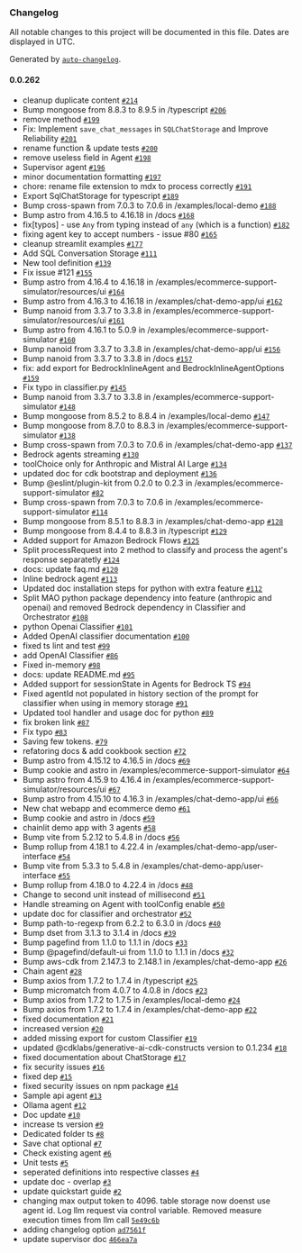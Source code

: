 ### Changelog

All notable changes to this project will be documented in this file. Dates are displayed in UTC.

Generated by [`auto-changelog`](https://github.com/CookPete/auto-changelog).

#### 0.0.262

- cleanup duplicate content [`#214`](https://github.com/SirchTech/swa-multi-agent-orchestrator/pull/214)
- Bump mongoose from 8.8.3 to 8.9.5 in /typescript [`#206`](https://github.com/SirchTech/swa-multi-agent-orchestrator/pull/206)
- remove method [`#199`](https://github.com/SirchTech/swa-multi-agent-orchestrator/pull/199)
- Fix: Implement `save_chat_messages` in `SQLChatStorage` and Improve Reliability [`#201`](https://github.com/SirchTech/swa-multi-agent-orchestrator/pull/201)
- rename function & update tests [`#200`](https://github.com/SirchTech/swa-multi-agent-orchestrator/pull/200)
- remove useless field in Agent [`#198`](https://github.com/SirchTech/swa-multi-agent-orchestrator/pull/198)
- Supervisor agent [`#196`](https://github.com/SirchTech/swa-multi-agent-orchestrator/pull/196)
- minor documentation formatting [`#197`](https://github.com/SirchTech/swa-multi-agent-orchestrator/pull/197)
- chore: rename file extension to mdx to process correctly [`#191`](https://github.com/SirchTech/swa-multi-agent-orchestrator/pull/191)
- Export SqlChatStorage for typescript [`#189`](https://github.com/SirchTech/swa-multi-agent-orchestrator/pull/189)
- Bump cross-spawn from 7.0.3 to 7.0.6 in /examples/local-demo [`#188`](https://github.com/SirchTech/swa-multi-agent-orchestrator/pull/188)
- Bump astro from 4.16.5 to 4.16.18 in /docs [`#168`](https://github.com/SirchTech/swa-multi-agent-orchestrator/pull/168)
- fix[typos] - use `Any` from typing instead of `any` (which is a function) [`#182`](https://github.com/SirchTech/swa-multi-agent-orchestrator/pull/182)
- fixing agent key to accept numbers - issue #80 [`#165`](https://github.com/SirchTech/swa-multi-agent-orchestrator/pull/165)
- cleanup streamlit examples [`#177`](https://github.com/SirchTech/swa-multi-agent-orchestrator/pull/177)
- Add SQL Conversation Storage [`#111`](https://github.com/SirchTech/swa-multi-agent-orchestrator/pull/111)
- New tool definition [`#139`](https://github.com/SirchTech/swa-multi-agent-orchestrator/pull/139)
- Fix issue #121 [`#155`](https://github.com/SirchTech/swa-multi-agent-orchestrator/pull/155)
- Bump astro from 4.16.4 to 4.16.18 in /examples/ecommerce-support-simulator/resources/ui [`#164`](https://github.com/SirchTech/swa-multi-agent-orchestrator/pull/164)
- Bump astro from 4.16.3 to 4.16.18 in /examples/chat-demo-app/ui [`#162`](https://github.com/SirchTech/swa-multi-agent-orchestrator/pull/162)
- Bump nanoid from 3.3.7 to 3.3.8 in /examples/ecommerce-support-simulator/resources/ui [`#161`](https://github.com/SirchTech/swa-multi-agent-orchestrator/pull/161)
- Bump astro from 4.16.1 to 5.0.9 in /examples/ecommerce-support-simulator [`#160`](https://github.com/SirchTech/swa-multi-agent-orchestrator/pull/160)
- Bump nanoid from 3.3.7 to 3.3.8 in /examples/chat-demo-app/ui [`#156`](https://github.com/SirchTech/swa-multi-agent-orchestrator/pull/156)
- Bump nanoid from 3.3.7 to 3.3.8 in /docs [`#157`](https://github.com/SirchTech/swa-multi-agent-orchestrator/pull/157)
- fix: add export for BedrockInlineAgent and BedrockInlineAgentOptions [`#159`](https://github.com/SirchTech/swa-multi-agent-orchestrator/pull/159)
- Fix typo in classifier.py [`#145`](https://github.com/SirchTech/swa-multi-agent-orchestrator/pull/145)
- Bump nanoid from 3.3.7 to 3.3.8 in /examples/ecommerce-support-simulator [`#148`](https://github.com/SirchTech/swa-multi-agent-orchestrator/pull/148)
- Bump mongoose from 8.5.2 to 8.8.4 in /examples/local-demo [`#147`](https://github.com/SirchTech/swa-multi-agent-orchestrator/pull/147)
- Bump mongoose from 8.7.0 to 8.8.3 in /examples/ecommerce-support-simulator [`#138`](https://github.com/SirchTech/swa-multi-agent-orchestrator/pull/138)
- Bump cross-spawn from 7.0.3 to 7.0.6 in /examples/chat-demo-app [`#137`](https://github.com/SirchTech/swa-multi-agent-orchestrator/pull/137)
- Bedrock agents streaming [`#130`](https://github.com/SirchTech/swa-multi-agent-orchestrator/pull/130)
- toolChoice only for Anthropic and Mistral AI Large [`#134`](https://github.com/SirchTech/swa-multi-agent-orchestrator/pull/134)
- updated doc for cdk bootstrap and deployment [`#136`](https://github.com/SirchTech/swa-multi-agent-orchestrator/pull/136)
- Bump @eslint/plugin-kit from 0.2.0 to 0.2.3 in /examples/ecommerce-support-simulator [`#82`](https://github.com/SirchTech/swa-multi-agent-orchestrator/pull/82)
- Bump cross-spawn from 7.0.3 to 7.0.6 in /examples/ecommerce-support-simulator [`#114`](https://github.com/SirchTech/swa-multi-agent-orchestrator/pull/114)
- Bump mongoose from 8.5.1 to 8.8.3 in /examples/chat-demo-app [`#128`](https://github.com/SirchTech/swa-multi-agent-orchestrator/pull/128)
- Bump mongoose from 8.4.4 to 8.8.3 in /typescript [`#129`](https://github.com/SirchTech/swa-multi-agent-orchestrator/pull/129)
- Added support for Amazon Bedrock Flows [`#125`](https://github.com/SirchTech/swa-multi-agent-orchestrator/pull/125)
- Split processRequest into 2 method to classify and process the agent's response separatetly [`#124`](https://github.com/SirchTech/swa-multi-agent-orchestrator/pull/124)
- docs: update faq.md [`#120`](https://github.com/SirchTech/swa-multi-agent-orchestrator/pull/120)
- Inline bedrock agent [`#113`](https://github.com/SirchTech/swa-multi-agent-orchestrator/pull/113)
- Updated doc installation steps for python with extra feature [`#112`](https://github.com/SirchTech/swa-multi-agent-orchestrator/pull/112)
- Split MAO python package dependency into feature (anthropic and openai) and removed Bedrock dependency in Classifier and Orchestrator [`#108`](https://github.com/SirchTech/swa-multi-agent-orchestrator/pull/108)
- python Openai Classifier [`#101`](https://github.com/SirchTech/swa-multi-agent-orchestrator/pull/101)
- Added OpenAI classifier documentation [`#100`](https://github.com/SirchTech/swa-multi-agent-orchestrator/pull/100)
- fixed ts lint and test [`#99`](https://github.com/SirchTech/swa-multi-agent-orchestrator/pull/99)
- add OpenAI Classifier [`#86`](https://github.com/SirchTech/swa-multi-agent-orchestrator/pull/86)
- Fixed in-memory [`#98`](https://github.com/SirchTech/swa-multi-agent-orchestrator/pull/98)
- docs: update README.md [`#95`](https://github.com/SirchTech/swa-multi-agent-orchestrator/pull/95)
- Added support for sessionState in Agents for Bedrock TS [`#94`](https://github.com/SirchTech/swa-multi-agent-orchestrator/pull/94)
- Fixed agentId not populated in history section of the prompt for classifier when using in memory storage [`#91`](https://github.com/SirchTech/swa-multi-agent-orchestrator/pull/91)
- Updated tool handler and usage doc for python [`#89`](https://github.com/SirchTech/swa-multi-agent-orchestrator/pull/89)
- fix broken link [`#87`](https://github.com/SirchTech/swa-multi-agent-orchestrator/pull/87)
- Fix typo [`#83`](https://github.com/SirchTech/swa-multi-agent-orchestrator/pull/83)
- Saving few tokens. [`#79`](https://github.com/SirchTech/swa-multi-agent-orchestrator/pull/79)
- refatoring docs & add cookbook section [`#72`](https://github.com/SirchTech/swa-multi-agent-orchestrator/pull/72)
- Bump astro from 4.15.12 to 4.16.5 in /docs [`#69`](https://github.com/SirchTech/swa-multi-agent-orchestrator/pull/69)
- Bump cookie and astro in /examples/ecommerce-support-simulator [`#64`](https://github.com/SirchTech/swa-multi-agent-orchestrator/pull/64)
- Bump astro from 4.15.9 to 4.16.4 in /examples/ecommerce-support-simulator/resources/ui [`#67`](https://github.com/SirchTech/swa-multi-agent-orchestrator/pull/67)
- Bump astro from 4.15.10 to 4.16.3 in /examples/chat-demo-app/ui [`#66`](https://github.com/SirchTech/swa-multi-agent-orchestrator/pull/66)
- New chat webapp and ecommerce demo [`#61`](https://github.com/SirchTech/swa-multi-agent-orchestrator/pull/61)
- Bump cookie and astro in /docs [`#59`](https://github.com/SirchTech/swa-multi-agent-orchestrator/pull/59)
- chainlit demo app with 3 agents [`#58`](https://github.com/SirchTech/swa-multi-agent-orchestrator/pull/58)
- Bump vite from 5.2.12 to 5.4.8 in /docs [`#56`](https://github.com/SirchTech/swa-multi-agent-orchestrator/pull/56)
- Bump rollup from 4.18.1 to 4.22.4 in /examples/chat-demo-app/user-interface [`#54`](https://github.com/SirchTech/swa-multi-agent-orchestrator/pull/54)
- Bump vite from 5.3.3 to 5.4.8 in /examples/chat-demo-app/user-interface [`#55`](https://github.com/SirchTech/swa-multi-agent-orchestrator/pull/55)
- Bump rollup from 4.18.0 to 4.22.4 in /docs [`#48`](https://github.com/SirchTech/swa-multi-agent-orchestrator/pull/48)
- Change to second unit instead of millisecond [`#51`](https://github.com/SirchTech/swa-multi-agent-orchestrator/pull/51)
- Handle streaming on Agent with toolConfig enable [`#50`](https://github.com/SirchTech/swa-multi-agent-orchestrator/pull/50)
- update doc for classifier and orchestrator [`#52`](https://github.com/SirchTech/swa-multi-agent-orchestrator/pull/52)
- Bump path-to-regexp from 6.2.2 to 6.3.0 in /docs [`#40`](https://github.com/SirchTech/swa-multi-agent-orchestrator/pull/40)
- Bump dset from 3.1.3 to 3.1.4 in /docs [`#39`](https://github.com/SirchTech/swa-multi-agent-orchestrator/pull/39)
- Bump pagefind from 1.1.0 to 1.1.1 in /docs [`#33`](https://github.com/SirchTech/swa-multi-agent-orchestrator/pull/33)
- Bump @pagefind/default-ui from 1.1.0 to 1.1.1 in /docs [`#32`](https://github.com/SirchTech/swa-multi-agent-orchestrator/pull/32)
- Bump aws-cdk from 2.147.3 to 2.148.1 in /examples/chat-demo-app [`#26`](https://github.com/SirchTech/swa-multi-agent-orchestrator/pull/26)
- Chain agent [`#28`](https://github.com/SirchTech/swa-multi-agent-orchestrator/pull/28)
- Bump axios from 1.7.2 to 1.7.4 in /typescript [`#25`](https://github.com/SirchTech/swa-multi-agent-orchestrator/pull/25)
- Bump micromatch from 4.0.7 to 4.0.8 in /docs [`#23`](https://github.com/SirchTech/swa-multi-agent-orchestrator/pull/23)
- Bump axios from 1.7.2 to 1.7.5 in /examples/local-demo [`#24`](https://github.com/SirchTech/swa-multi-agent-orchestrator/pull/24)
- Bump axios from 1.7.2 to 1.7.4 in /examples/chat-demo-app [`#22`](https://github.com/SirchTech/swa-multi-agent-orchestrator/pull/22)
- fixed documentation [`#21`](https://github.com/SirchTech/swa-multi-agent-orchestrator/pull/21)
- increased version [`#20`](https://github.com/SirchTech/swa-multi-agent-orchestrator/pull/20)
- added missing export for custom Classifier [`#19`](https://github.com/SirchTech/swa-multi-agent-orchestrator/pull/19)
- updated @cdklabs/generative-ai-cdk-constructs version to 0.1.234 [`#18`](https://github.com/SirchTech/swa-multi-agent-orchestrator/pull/18)
- fixed documentation about ChatStorage [`#17`](https://github.com/SirchTech/swa-multi-agent-orchestrator/pull/17)
- fix security issues [`#16`](https://github.com/SirchTech/swa-multi-agent-orchestrator/pull/16)
- fixed dep [`#15`](https://github.com/SirchTech/swa-multi-agent-orchestrator/pull/15)
- fixed security issues on npm package [`#14`](https://github.com/SirchTech/swa-multi-agent-orchestrator/pull/14)
- Sample api agent [`#13`](https://github.com/SirchTech/swa-multi-agent-orchestrator/pull/13)
- Ollama agent [`#12`](https://github.com/SirchTech/swa-multi-agent-orchestrator/pull/12)
- Doc update [`#10`](https://github.com/SirchTech/swa-multi-agent-orchestrator/pull/10)
- increase ts version [`#9`](https://github.com/SirchTech/swa-multi-agent-orchestrator/pull/9)
- Dedicated folder ts [`#8`](https://github.com/SirchTech/swa-multi-agent-orchestrator/pull/8)
- Save chat optional [`#7`](https://github.com/SirchTech/swa-multi-agent-orchestrator/pull/7)
- Check existing agent [`#6`](https://github.com/SirchTech/swa-multi-agent-orchestrator/pull/6)
- Unit tests [`#5`](https://github.com/SirchTech/swa-multi-agent-orchestrator/pull/5)
- seperated definitions into respective classes [`#4`](https://github.com/SirchTech/swa-multi-agent-orchestrator/pull/4)
- update doc - overlap [`#3`](https://github.com/SirchTech/swa-multi-agent-orchestrator/pull/3)
- update quickstart guide [`#2`](https://github.com/SirchTech/swa-multi-agent-orchestrator/pull/2)
- changing max output token to 4096. table storage now doenst use agent id. Log llm request via control variable. Removed measure execution times from llm call [`5e49c6b`](https://github.com/SirchTech/swa-multi-agent-orchestrator/commit/5e49c6b601993b8392b1f83f3e48c23501c5b668)
- adding changelog option [`ad7561f`](https://github.com/SirchTech/swa-multi-agent-orchestrator/commit/ad7561fd95cb8c935ede5420ce43c93f913848d0)
- update supervisor doc [`466ea7a`](https://github.com/SirchTech/swa-multi-agent-orchestrator/commit/466ea7ad3388128e697b60312281420990867d09)
